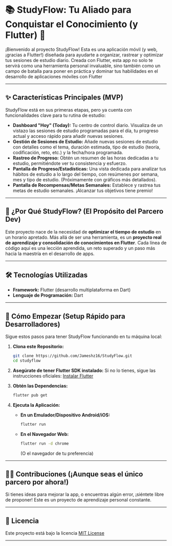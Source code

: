 # 📚 StudyFlow: Tu Aliado para Conquistar el Conocimiento (y Flutter) 🚀

¡Bienvenido al proyecto StudyFlow! Esta es una aplicación móvil (y web, ¡gracias a Flutter!) diseñada para ayudarte a organizar, rastrear y optimizar tus sesiones de estudio diario. Creada con Flutter, esta app no solo te servirá como una herramienta personal invaluable, sino también como un campo de batalla para poner en práctica y dominar tus habilidades en el desarrollo de aplicaciones móviles con Flutter

---

## ✨ Características Principales (MVP)

StudyFlow está en sus primeras etapas, pero ya cuenta con funcionalidades clave para tu rutina de estudio:

* **Dashboard "Hoy" (Today):** Tu centro de control diario. Visualiza de un vistazo las sesiones de estudio programadas para el día, tu progreso actual y acceso rápido para añadir nuevas sesiones.
* **Gestión de Sesiones de Estudio:** Añade nuevas sesiones de estudio con detalles como el tema, duración estimada, tipo de estudio (teoría, codificación, reto, etc.) y la fecha/hora programada.
* **Rastreo de Progreso:** Obtén un resumen de las horas dedicadas a tu estudio, permitiéndote ver tu consistencia y esfuerzo.
* **Pantalla de Progreso/Estadísticas:** Una vista dedicada para analizar tus hábitos de estudio a lo largo del tiempo, con resúmenes por semana, mes y tipo de estudio. (Próximamente con gráficos más detallados).
* **Pantalla de Recompensas/Metas Semanales:** Establece y rastrea tus metas de estudio semanales. ¡Alcanzar tus objetivos tiene premio!

---

## 🎯 ¿Por Qué StudyFlow? (El Propósito del Parcero Dev)

Este proyecto nace de la necesidad de **optimizar el tiempo de estudio** en un horario apretado. Más allá de ser una herramienta, es un **proyecto real de aprendizaje y consolidación de conocimientos en Flutter**. Cada línea de código aquí es una lección aprendida, un reto superado y un paso más hacia la maestría en el desarrollo de apps.

---

## 🛠️ Tecnologías Utilizadas

* **Framework:** Flutter (desarrollo multiplataforma en Dart)
* **Lenguaje de Programación:** Dart


---

## 🚀 Cómo Empezar (Setup Rápido para Desarrolladores)

Sigue estos pasos para tener StudyFlow funcionando en tu máquina local:

1.  **Clona este Repositorio:**
    ```bash
    git clone https://github.com/Jameshz16/StudyFlow.git
    cd studyflow
    ```

2.  **Asegúrate de tener Flutter SDK instalado:**
    Si no lo tienes, sigue las instrucciones oficiales: [Instalar Flutter](https://flutter.dev/docs/get-started/install)

3.  **Obtén las Dependencias:**
    ```bash
    flutter pub get
    ```

4.  **Ejecuta la Aplicación:**
    * **En un Emulador/Dispositivo Android/iOS:**
        ```bash
        flutter run
        ```
    * **En el Navegador Web:**
        ```bash
        flutter run -d chrome
        ```
        (O el navegador de tu preferencia)

---

## 👨‍💻 Contribuciones (¡Aunque seas el único parcero por ahora!)

Si tienes ideas para mejorar la app, o encuentras algún error, ¡siéntete libre de proponer! Este es un proyecto de aprendizaje personal constante.

---

## 📝 Licencia

Este proyecto está bajo la licencia [MIT License](https://opensource.org/licenses/MIT) 

---

